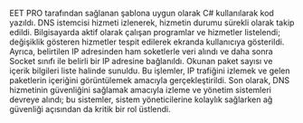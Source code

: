 EET PRO tarafından sağlanan şablona uygun olarak C# kullanılarak kod yazıldı. DNS istemcisi hizmeti izlenerek, hizmetin durumu sürekli olarak takip edildi. Bilgisayarda aktif olarak çalışan programlar ve hizmetler listelendi; değişiklik gösteren hizmetler tespit edilerek ekranda kullanıcıya gösterildi. Ayrıca, belirtilen IP adresinden ham soketlerle veri alındı ve daha sonra Socket sınıfı ile belirli bir IP adresine bağlanıldı. Okunan paket sayısı ve içerik bilgileri liste halinde sunuldu. Bu işlemler, IP trafiğini izlemek ve gelen paketlerin içeriğini görüntülemek amacıyla gerçekleştirildi. Son olarak, DNS hizmetinin güvenliğini sağlamak amacıyla izleme ve yönetim sistemleri devreye alındı; bu sistemler, sistem yöneticilerine kolaylık sağlarken ağ güvenliği açısından da kritik bir rol üstlendi.
